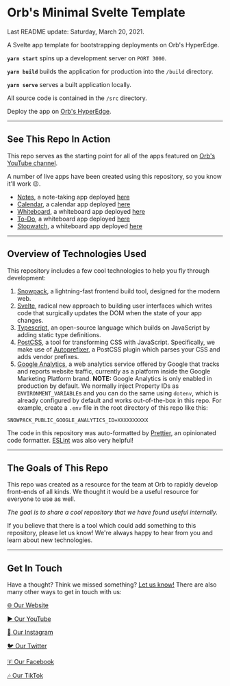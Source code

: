 # Orb's Minimal Svelte Template

Last README update: Saturday, March 20, 2021.

A Svelte app template for bootstrapping deployments on Orb's HyperEdge.

**`yarn start`** spins up a development server on `PORT 3000`.

**`yarn build`** builds the application for production into the `/build` directory.

**`yarn serve`** serves a built application locally.

All source code is contained in the `/src` directory.

Deploy the app on [Orb's HyperEdge](https://console.orbclouds.com?id=6060168408e440587e87d7c3).

---

## See This Repo In Action

This repo serves as the starting point for all of the apps featured on [Orb's YouTube channel](https://yt.orbclouds.com?id=6060168408e440587e87d7c3).

A number of live apps have been created using this repository, so you know it'll work 😉.

- [Notes](https://github.orbclouds.com?id=6060168408e440587e87d7c3&to=606017e208e440587e87d7c4), a note-taking app deployed [here](https://apps.orbclouds.com?id=6060168408e440587e87d7c3&to=60661b6092b45e0abe0e055c)
- [Calendar](https://github.orbclouds.com?id=6060168408e440587e87d7c3&to=60601e9708e440587e87d7c7), a calendar app deployed [here](https://apps.orbclouds.com?id=6060168408e440587e87d7c3&to=60661c3c92b45e0abe0e055d)
- [Whiteboard](https://github.orbclouds.com?id=6060168408e440587e87d7c3&to=6060212a08e440587e87d7ca), a whiteboard app deployed [here](https://apps.orbclouds.com?id=6060168408e440587e87d7c3&to=60661c5892b45e0abe0e055e)
- [To-Do](https://github.orbclouds.com?id=6060168408e440587e87d7c3&to=606be7f8ab35fd6d45a1a589), a whiteboard app deployed [here](https://apps.orbclouds.com?id=6060168408e440587e87d7c3&to=606be7dcab35fd6d45a1a588)
- [Stopwatch](https://github.orbclouds.com?id=6060168408e440587e87d7c3&to=606b4f16d416365a7d038766), a whiteboard app deployed [here](https://apps.orbclouds.com?id=6060168408e440587e87d7c3&to=606b4f4ad416365a7d038769)

---

## Overview of Technologies Used

This repository includes a few cool technologies to help you fly through development:

1. [Snowpack](https://www.snowpack.dev), a lightning-fast frontend build tool, designed for the modern web.
2. [Svelte](https://svelte.dev/), radical new approach to building user interfaces which writes code that surgically updates the DOM when the state of your app changes.
3. [Typescript](https://www.typescriptlang.org/), an open-source language which builds on JavaScript by adding static type definitions.
4. [PostCSS](https://postcss.org/), a tool for transforming CSS with JavaScript. Specifically, we make use of [Autoprefixer](https://autoprefixer.github.io/), a PostCSS plugin which parses your CSS and adds vendor prefixes.
5. [Google Analytics](https://analytics.google.com/), a web analytics service offered by Google that tracks and reports website traffic, currently as a platform inside the Google Marketing Platform brand. **NOTE:** Google Analytics is only enabled in production by default. We normally inject Property IDs as `ENVIRONMENT_VARIABLE`s and you can do the same using `dotenv`, which is already configured by default and works out-of-the-box in this repo. For example, create a `.env` file in the root directory of this repo like this:

```env
SNOWPACK_PUBLIC_GOOGLE_ANALYTICS_ID=XXXXXXXXXX
```

The code in this repository was auto-formatted by [Prettier](https://prettier.io/), an opinionated code formatter. [ESLint](https://eslint.org/) was also very helpful!

---

## The Goals of This Repo

This repo was created as a resource for the team at Orb to rapidly develop front-ends of all kinds. We thought it would be a useful resource for everyone to use as well.

*The goal is to share a cool repository that we have found useful internally.*

If you believe that there is a tool which could add something to this repository, please let us know! We're always happy to hear from you and learn about new technologies.

---

## Get In Touch

Have a thought? Think we missed something? [Let us know!](https://www.orbclouds.com/get-in-touch?id=6060168408e440587e87d7c3) There are also many other ways to get in touch with us:

[🌐 Our Website](https://www.orbclouds.com?id=6060168408e440587e87d7c3)

[▶️ Our YouTube](https://yt.orbclouds.com?id=6060168408e440587e87d7c3)

[📸 Our Instagram](https://ig.orbclouds.com?id=6060168408e440587e87d7c3)

[🐦 Our Twitter](https://twitter.orbclouds.com?id=6060168408e440587e87d7c3)

[🇫 Our Facebook](https://fb.orbclouds.comid=6060168408e440587e87d7c3)

[🎶 Our TikTok](https://tiktok.orbclouds.com?id=6060168408e440587e87d7c3)
